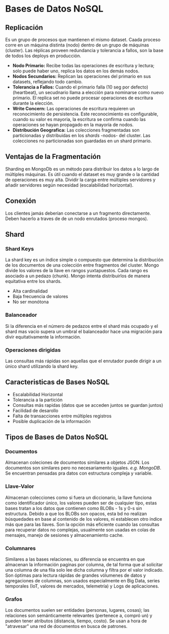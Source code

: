 # Bases de Datos NoSQL

## Replicación

Es un grupo de procesos que mantienen el mismo dataset. Caada proceso corre en un máquina distinta (nodo) dentro de un grupo de máquinas (cluster). Las réplicas proveen redundancia y tolerancia a fallos, son la base de todos los deploys en producción.

* **Nodo Primario:** Recibe todas las operaciones de escritura y lectura; solo puede haber uno, replica los datos en los demás nodos.
* **Nodos Secundarios:** Replican las operaciones del primario en sus datasets, reflejando todo cambio.
* **Tolerancia a Fallos:** Cuando el primario falla (10 seg por defecto) (heartbeat), un secudnario llama a elección para nominarse como nuevo primario. El replica set no puede procesar operaciones de escritura durante la elección.
* **Write Concern:** Las operaciones de escritura requieren un reconocimiento de persistencia. Este reconocimiento es configurable, cuando su valor es mayoria, la escritura se confirma cuando las operaciones se hayan propagado en la mayoría de nodos.
* **Distribución Geografica:** Las colecciones fragmentadas son particionadas y distribuidas en los *shards* -nodos- del cluster. Las colecciones no particionadas son guardadas en un shard primario.

## Ventajas de la Fragmentación

Sharding en MongoDb es un método para distribuir los datos a lo largo de múltiples máquinas. Es útil cuando el dataset es muy grande o la cantidad de operaciones es muy alta. Dividir la carga entre múltiples servidores y añadir servidores según necesidad (escalabilidad horizontal).

## Conexión

Los clientes jamás deberían conectarse a un fragmento directamente. Deben hacerlo a traves de de un nodo enrutados (proceso mongos).

## Shard

### Shard Keys

La shard key es un índice simple o compuesto que determina la distribución de los documentos de una colección entre fragmentos del cluster. Mongo divide  los valores de la llave en rangos yuxtapuestos. Cada rango es asociado a un pedazo (chunk). Mongo intenta distribuirlos de manera equitativa entre los shards.

* Alta cardinalidad
* Baja frecuencia de valores
* No ser monótona

### Balanceador

Si la diferencia en el número de pedazos entre el shard más ocupado y el shard mas vacio supera un umbral el balanceador hace una migración para divir equitativamente la información.

### Operaciones dirigidas

Las consultas más rápidas son aquellas que el enrutador puede dirigir a un único shard utilizando la shard key.

## Caracteristicas de Bases NoSQL

* Escalabilidad Horizontal
* Tolerancia a la partición
* Consultas más rapidas (datos que se acceden juntos se guardan juntos)
* Facilidad de desarollo
* Falta de transacciones entre múltiples registros
* Posible duplicación de la información

## Tipos de Bases de Datos NoSQL

### Documentos

Almacenan coleciones de documentos similares a objetos JSON. Los documentos son similares pero no necesariamento iguales. *e.g. MongoDB*. Se encuentran pensadas pra datos con estructura compleja y variable.

### Llave-Valor

Almacenan colecciones como si fuera un diccionario, la llave funciona como identificador único, los valores pueden ser de cualquier tipo, estas bases tratan a los datos que contienen como BLOBs - 1s y 0-s sin estructura. Debido a que los BLOBs son opacos, esta bd no realizan búsquedades en base al contenido de los valores, ni establecen otro índice más que para las llaves. Son la opción más eficiente cuando las consultas para recuperar datos no complejas, usualmente son usadas en colas de mensajes, manejo de sesiones y almacenamiento cache.

### Columnares

Similares a las bases relaciones, su diferencia se encuentra en que almacenan la información paginas por columna, de tal forma que al solicitar una columna de una fila solo lee dicha columna y filtra por el valor indicado. Son óptimas para lectura rápidas de grandes vólumenes de datos y agregaciones de columnas, son usados especialmente en Big Data, series temporales (IoT, valores de mercados, telemetría) y Logs de aplicaciones.

### Grafos

Los documentos suelen ser entidades (personas, lugares, cosas); las relaciones son semánticamente relevantes (pertenece a, compró un) y pueden tener atributos (distancia, tiempo, costo). Se usan a hora de "atravesar" una red de documentos en busca de patrones.
